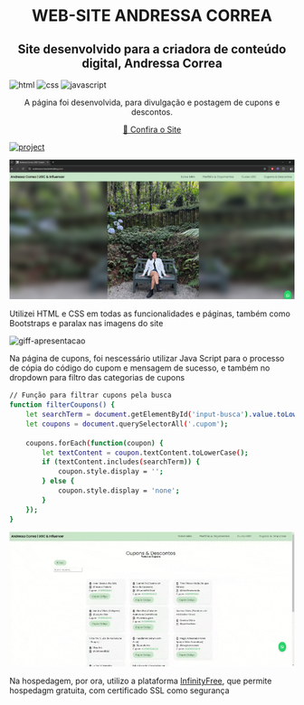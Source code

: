 [HTML__BADGE]: https://img.shields.io/badge/html5-%23E34F26.svg?style=for-the-badge&logo=html5&logoColor=white
[CSS__BADGE]: https://img.shields.io/badge/css3-%231572B6.svg?style=for-the-badge&logo=css3&logoColor=white
[JAVASCRIPT__BADGE]: https://img.shields.io/badge/javascript-%23323330.svg?style=for-the-badge&logo=javascript&logoColor=%23F7DF1E
[PROJECT__BADGE]: https://img.shields.io/badge/📱Visite_o_Site-000?style=for-the-badge&logo=project
[PROJECT__URL]: https://andressacorrea.lovestoblog.com

<h1 align="center">WEB-SITE ANDRESSA CORREA</h1>

<h2 align="center">Site desenvolvido para a criadora de conteúdo digital, Andressa Correa</h2>

![html][HTML__BADGE]
![css][CSS__BADGE]
![javascript][JAVASCRIPT__BADGE]

<p align="center">A página foi desenvolvida, para divulgação e postagem de cupons e descontos.</p>

<p align="center">
    <a href="https://andressacorrea.lovestoblog.com">📱 Confira o Site</a>
</p>

[![project][PROJECT__BADGE]][PROJECT__URL]


![print-home](./assets/img/Captura%20de%20tela%202025-02-18%20113205.png)

Utilizei HTML e CSS em todas as funcionalidades e páginas, também como Bootstraps e paralax nas imagens do site

![giff-apresentacao](./assets/videos/gif-readme1.gif)

Na página de cupons, foi nescessário utilizar Java Script para o processo de cópia do código do cupom e mensagem de sucesso, e também no dropdown para filtro das categorias de cupons

```bash
// Função para filtrar cupons pela busca
function filterCoupons() {
    let searchTerm = document.getElementById('input-busca').value.toLowerCase();
    let coupons = document.querySelectorAll('.cupom');

    coupons.forEach(function(coupon) {
        let textContent = coupon.textContent.toLowerCase();
        if (textContent.includes(searchTerm)) {
            coupon.style.display = ''; 
        } else {
            coupon.style.display = 'none'; 
        }
    });
}
```

![giff-apresentacao](./assets/videos/gif-readme2.gif)

Na hospedagem, por ora, utilizo a plataforma [InfinityFree](https://dash.infinityfree.com/), que permite hospedagm gratuita, com certificado SSL como segurança






